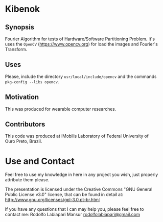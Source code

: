 # Kibenok 

## Synopsis

Fourier Algorithm for tests of  Hardware/Software Partitioning Problem. It's uses the `OpenCV` (https://www.opencv.org) for load the images and Fourier's Transform.

## Uses

Please, include the directory `usr/local/include/opencv` and the commands `pkg-config --libs opencv`. 

## Motivation

This was produced for wearable computer researches.

## Contributors

This code was produced at iMobilis Laboratory of Federal University of Ouro Preto, Brazil.

# Use and Contact 

Feel free to use my knowledge in here in any project you wish, just
properly attribute them please.

The presentation is licensed under the Creative Commons
"GNU General Public License v3.0" license, that can be
found in detail at: http://www.gnu.org/licenses/gpl-3.0.pt-br.html

If you have any questions that I can may help you, please feel free 
to contact me:
  Rodolfo Labiapari Mansur
  rodolfolabiapari@gmail.com
